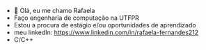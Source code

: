 - 👋 Olá, eu me chamo Rafaela
-  Faço engenharia de computação na UTFPR
-  Estou a procura de estágio e/ou oportunidades de aprendizado
-  meu linkedIn: https://www.linkedin.com/in/rafaela-fernandes212
-  C/C++

<!---
Rafaelafernandess/Rafaelafernandess is a ✨ special ✨ repository because its `README.md` (this file) appears on your GitHub profile.
You can click the Preview link to take a look at your changes.
--->

